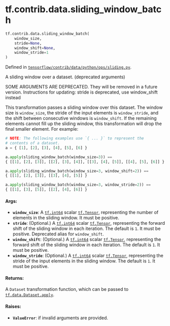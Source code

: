 <div itemscope itemtype="http://developers.google.com/ReferenceObject">
<meta itemprop="name" content="tf.contrib.data.sliding_window_batch" />
<meta itemprop="path" content="Stable" />
</div>

# tf.contrib.data.sliding_window_batch

``` python
tf.contrib.data.sliding_window_batch(
    window_size,
    stride=None,
    window_shift=None,
    window_stride=1
)
```



Defined in [`tensorflow/contrib/data/python/ops/sliding.py`](https://www.tensorflow.org/code/tensorflow/contrib/data/python/ops/sliding.py).

A sliding window over a dataset. (deprecated arguments)

SOME ARGUMENTS ARE DEPRECATED. They will be removed in a future version.
Instructions for updating:
stride is deprecated, use window_shift instead

This transformation passes a sliding window over this dataset. The window size
is `window_size`, the stride of the input elements is `window_stride`, and the
shift between consecutive windows is `window_shift`. If the remaining elements
cannot fill up the sliding window, this transformation will drop the final
smaller element. For example:

```python
# NOTE: The following examples use `{ ... }` to represent the
# contents of a dataset.
a = { [1], [2], [3], [4], [5], [6] }

a.apply(sliding_window_batch(window_size=3)) ==
{ [[1], [2], [3]], [[2], [3], [4]], [[3], [4], [5]], [[4], [5], [6]] }

a.apply(sliding_window_batch(window_size=3, window_shift=2)) ==
{ [[1], [2], [3]], [[3], [4], [5]] }

a.apply(sliding_window_batch(window_size=3, window_stride=2)) ==
{ [[1], [3], [5]], [[2], [4], [6]] }
```

#### Args:

* <b>`window_size`</b>: A <a href="../../../tf/int64.md"><code>tf.int64</code></a> scalar <a href="../../../tf/Tensor.md"><code>tf.Tensor</code></a>, representing the number of
    elements in the sliding window. It must be positive.
* <b>`stride`</b>: (Optional.) A <a href="../../../tf/int64.md"><code>tf.int64</code></a> scalar <a href="../../../tf/Tensor.md"><code>tf.Tensor</code></a>, representing the
    forward shift of the sliding window in each iteration. The default is `1`.
    It must be positive. Deprecated alias for `window_shift`.
* <b>`window_shift`</b>: (Optional.) A <a href="../../../tf/int64.md"><code>tf.int64</code></a> scalar <a href="../../../tf/Tensor.md"><code>tf.Tensor</code></a>, representing the
    forward shift of the sliding window in each iteration. The default is `1`.
    It must be positive.
* <b>`window_stride`</b>: (Optional.) A <a href="../../../tf/int64.md"><code>tf.int64</code></a> scalar <a href="../../../tf/Tensor.md"><code>tf.Tensor</code></a>, representing the
    stride of the input elements in the sliding window. The default is `1`.
    It must be positive.


#### Returns:

A `Dataset` transformation function, which can be passed to
<a href="../../../tf/data/Dataset.md#apply"><code>tf.data.Dataset.apply</code></a>.


#### Raises:

* <b>`ValueError`</b>: if invalid arguments are provided.